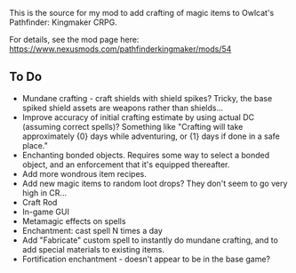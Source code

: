 This is the source for my mod to add crafting of magic items to Owlcat's Pathfinder: Kingmaker CRPG.

For details, see the mod page here: https://www.nexusmods.com/pathfinderkingmaker/mods/54

## To Do
* Mundane crafting - craft shields with shield spikes?  Tricky, the base spiked shield assets are weapons rather than shields...
* Improve accuracy of initial crafting estimate by using actual DC (assuming correct spells)?  Something like
    "Crafting will take approximately {0} days while adventuring, or {1} days if done in a safe place."
* Enchanting bonded objects.  Requires some way to select a bonded object, and an enforcement that it's equipped thereafter.
* Add more wondrous item recipes.
* Add new magic items to random loot drops?  They don't seem to go very high in CR...
* Craft Rod
* In-game GUI
* Metamagic effects on spells
* Enchantment: cast spell N times a day
* Add "Fabricate" custom spell to instantly do mundane crafting, and to add special materials to existing items.
* Fortification enchantment - doesn't appear to be in the base game?
